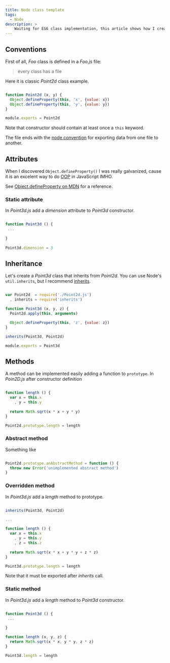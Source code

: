 ```yaml
---
title: Node class template
tags:
  - Node
description: >
    Waiting for ES6 class implementation, this article shows how I create an ES5 class with Node.
---
```



## Conventions

First of all, *Foo* class is defined in a *Foo.js* file:

> every class has a file

Here it is classic *Point2d* class example.

```js

function Point2d (x, y) {
  Object.defineProperty(this, 'x', {value: x})
  Object.defineProperty(this, 'y', {value: y})
}

module.exports = Point2d

```

Note that constructor should contain at least once a `this` keyword.

The file ends with the [node convention][1] for exporting data from one file to another.

## Attributes

When I discovered `Object.defineProperty()` I was really galvanized, cause it is an excelent way to do [OOP][2] in JavaScript IMHO.

See [Object.defineProperty on MDN][3] for a reference.

### Static attribute

In *Point3d.js* add a *dimension* attribute to *Point3d* constructor.

```js

function Point3d () {
 ...
 
}
 
Point3d.dimension = 3

```

## Inheritance

Let's create a *Point3d* class that inherits from *Point2d*.
You can use Node's `util.inherits`, but I recommend [inherits][4].

```js

var Point2d  = require('./Point2d.js')
  , inherits = require('inherits')

function Point3d (x, y, z) {
  Point2d.apply(this, arguments)

  Object.defineProperty(this, 'z', {value: z})
}

inherits(Point3d, Point2d)

module.exports = Point3d

```

## Methods

A method can be implemented easily adding a function to `prototype`.
In *Poin2D.js* after constructor definition

```js

function length () {
  var x = this.x
    , y = this.y
    
  return Math.sqrt(x * x + y * y)
}

Point2d.prototype.length = length

```

### Abstract method

Something like

```js

Point2d.prototype.anAbstractMethod = function () {
  throw new Error('unimplemented abstract method')
}

```

### Overridden method

In *Point3d.js* add a *length* method to prototype.

```js

inherits(Point3d, Point2d)

...

function length () {
  var x = this.x
    , y = this.y
    , z = this.z
    
  return Math.sqrt(x * x + y * y + z * z)
}

Point3d.prototype.length = length

```

Note that it must be exported after *inherits* call.

### Static method

In *Point3d.js* add a *length* method to *Point3d* constructor.

```js

function Point3d () {
 ...
 
}

function length (x, y, z) {
  return Math.sqrt(x * x, y * y, z * z)
}

Point3d.length = length

```

  [1]: http://nodejs.org/docs/latest/api/modules.html#modules_module_exports
  [2]: http://en.wikipedia.org/wiki/Object-oriented_programming
  [3]: https://developer.mozilla.org/en-US/docs/Web/JavaScript/Reference/Global_Objects/Object/defineProperty
  [4]: https://npmjs.org/package/inherits
